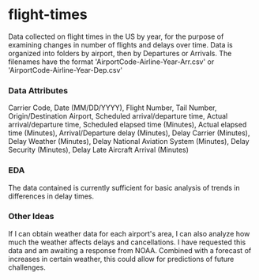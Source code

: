 # flight-times
Data collected on flight times in the US by year, for the purpose of examining changes in number of flights and delays over time.
Data is organized into folders by airport, then by Departures or Arrivals. 
The filenames have the format 'AirportCode-Airline-Year-Arr.csv' or 'AirportCode-Airline-Year-Dep.csv'

### Data Attributes
Carrier Code, Date (MM/DD/YYYY), Flight Number, Tail Number, Origin/Destination Airport, Scheduled arrival/departure time, Actual arrival/departure time, Scheduled elapsed time (Minutes), Actual elapsed time (Minutes), Arrival/Departure delay (Minutes), Delay Carrier (Minutes), Delay Weather (Minutes), Delay National Aviation System (Minutes), Delay Security (Minutes), Delay Late Aircraft Arrival (Minutes)

### EDA
The data contained is currently sufficient for basic analysis of trends in differences in delay times. 

### Other Ideas
  
  If I can obtain weather data for each airport's area, I can also analyze how much the weather affects delays and cancellations.
  I have requested this data and am awaiting a response from NOAA.
  Combined with a forecast of increases in certain weather, this could allow for predictions of future challenges.
